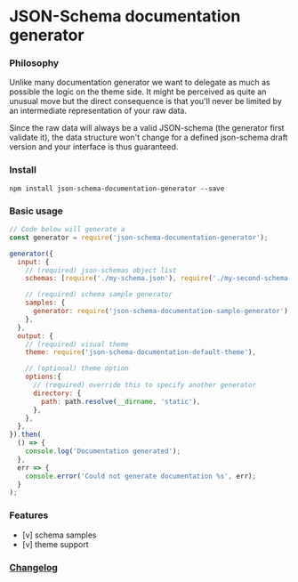 # JSON-Schema documentation generator

### Philosophy

Unlike many documentation generator we want to delegate as much as possible the logic on the theme side. It might be perceived as quite an unusual move but the direct consequence is that you'll never be limited by an intermediate representation of your raw data.

Since the raw data will always be a valid JSON-schema (the generator first validate it), the data structure won't change for a defined json-schema draft version and your interface is thus guaranteed.

### Install

```
npm install json-schema-documentation-generator --save
```

### Basic usage

```js
// Code below will generate a
const generator = require('json-schema-documentation-generator');

generator({
  input: {
    // (required) json-schemas object list
    schemas: [require('./my-schema.json'), require('./my-second-schema.json')],

    // (required) schema sample generator
    samples: {
      generator: require('json-schema-documentation-sample-generator'),
    },
  },
  output: {
    // (required) visual theme
    theme: require('json-schema-documentation-default-theme'),

    // (optional) theme option
    options:{
      // (required) override this to specify another generator
      directory: {
        path: path.resolve(__dirname, 'static'),
      },
    },
  },
}).then(
  () => {
    console.log('Documentation generated');
  },
  err => {
    console.error('Could not generate documentation %s', err);
  }
);
```

### Features

* [v] schema samples
* [v] theme support

### [Changelog](./CHANGELOG.md)
